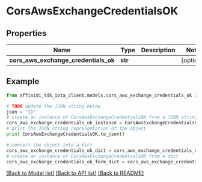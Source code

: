 # CorsAwsExchangeCredentialsOK

## Properties

| Name                                 | Type    | Description | Notes      |
| ------------------------------------ | ------- | ----------- | ---------- |
| **cors_aws_exchange_credentials_ok** | **str** |             | [optional] |

## Example

```python
from affinidi_tdk_iota_client.models.cors_aws_exchange_credentials_ok import CorsAwsExchangeCredentialsOK

# TODO update the JSON string below
json = "{}"
# create an instance of CorsAwsExchangeCredentialsOK from a JSON string
cors_aws_exchange_credentials_ok_instance = CorsAwsExchangeCredentialsOK.from_json(json)
# print the JSON string representation of the object
print CorsAwsExchangeCredentialsOK.to_json()

# convert the object into a dict
cors_aws_exchange_credentials_ok_dict = cors_aws_exchange_credentials_ok_instance.to_dict()
# create an instance of CorsAwsExchangeCredentialsOK from a dict
cors_aws_exchange_credentials_ok_form_dict = cors_aws_exchange_credentials_ok.from_dict(cors_aws_exchange_credentials_ok_dict)
```

[[Back to Model list]](../README.md#documentation-for-models) [[Back to API list]](../README.md#documentation-for-api-endpoints) [[Back to README]](../README.md)

